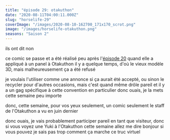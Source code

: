 ```yaml
---
title: "épisode 29: otakuthon"
date: "2020-08-11T04:00:11.000Z"
slug: "horselife-29"
coverImage: "/images/2020-08-10-162700_171x170_scrot.png"
image: "/images/horselife-otakuthon.png"
seasons: "Saison 2"
---
```


ils ont dit non

ce comic se passe et a été réalisé peu après l'[épisode 20](https://yukiis.moe/comic/horselife-20/) quand elle a appliqué à un panel à Otakuthon il y a quelque temps, d'où le vieux modèle 3D, mais malheureusement ça a été refusé

je voulais l'utiliser comme une annonce si ça aurait été accepté, ou sinon le recycler pour d'autres occasions, mais c'est quand même drôle pareil et il y a un gag spécifique à cette convention en particulier donc ouais, je la mets cette semaine peu importe

donc, cette semaine, pour vos yeux seulement, un comic seulement le staff de l'Otakuthon a vu en juin dernier

donc ouais, je vais probablement participer pareil en tant que visiteur, donc si vous voyez une Yuki à l'Otakuthon cette semaine allez me dire bonjour si vous pouvez je sais pas trop comment ça marche ce truc virtuel
